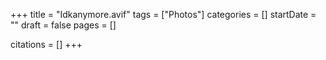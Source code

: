 +++
title = "Idkanymore.avif"
tags = ["Photos"]
categories = []
startDate = ""
draft = false
pages = []

citations = []
+++
